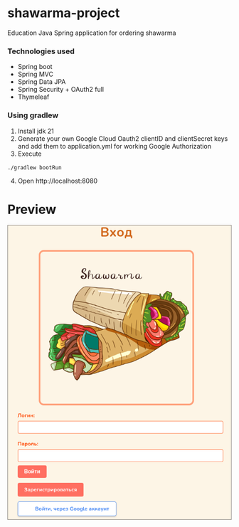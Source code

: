 # shawarma-project
 Education Java Spring application for ordering shawarma
### Technologies used
- Spring boot
- Spring MVC
- Spring Data JPA
- Spring Security + OAuth2 full
- Thymeleaf
### Using gradlew
1. Install jdk 21
2. Generate your own Google Cloud Oauth2 clientID and clientSecret keys and add them to application.yml for working Google Authorization
3. Execute
```shell
./gradlew bootRun
```
4. Open http://localhost:8080

# Preview

![loginPageHere](shawarma/images/login.png)



